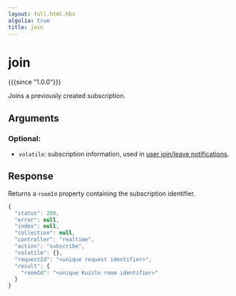 ```yaml
---
layout: full.html.hbs
algolia: true
title: join
---
```



# join

{{{since "1.0.0"}}}

Joins a previously created subscription.


## Arguments

### Optional:

* `volatile`: subscription information, used in [user join/leave notifications]({{site_base_path}}api/1/volatile-data).


## Response

Returns a `roomId` property containing the subscription identifier.

```js
{
  "status": 200,
  "error": null,
  "index": null,
  "collection": null,
  "controller": "realtime",
  "action": "subscribe",
  "volatile": {},
  "requestId": "<unique request identifier>",
  "result": {
    "roomId": "<unique Kuzzle room identifier>"
  }
}
```
